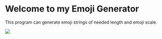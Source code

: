 # Welcome to my Emoji Generator

This program can generate emoji strings of needed length and emoji scale.


<img src="https://www.tintup.com/blog/wp-content/uploads/Emoji-Wallpaper-HD-HD-Wallpaper-Stock.jpg">

